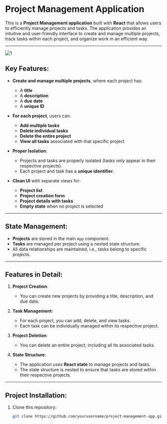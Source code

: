 # Project Management Application

This is a **Project Management application** built with **React** that allows users to efficiently manage projects and tasks. The application provides an intuitive and user-friendly interface to create and manage multiple projects, track tasks within each project, and organize work in an efficient way.

---
![1](https://github.com/user-attachments/assets/26a1c0bb-47c7-4a4a-a550-2a7476a24e3d)

## Key Features:

- **Create and manage multiple projects**, where each project has:
  - A **title**
  - A **description**
  - A **due date**
  - A **unique ID**

- **For each project**, users can:
  - **Add multiple tasks**
  - **Delete individual tasks**
  - **Delete the entire project**
  - **View all tasks** associated with that specific project

- **Proper Isolation**:
  - Projects and tasks are properly isolated (tasks only appear in their respective projects).
  - Each project and task has a **unique identifier**.

- **Clean UI** with separate views for:
  - **Project list**
  - **Project creation form**
  - **Project details with tasks**
  - **Empty state** when no project is selected

---

## State Management:

- **Projects** are stored in the main `App` component.
- **Tasks** are managed per project using a nested state structure.
- All data relationships are maintained, i.e., tasks belong to specific projects.

---

## Features in Detail:

1. **Project Creation**:
   - You can create new projects by providing a title, description, and due date.

2. **Task Management**:
   - For each project, you can add, delete, and view tasks.
   - Each task can be individually managed within its respective project.

3. **Project Deletion**:
   - You can delete an entire project, including all its associated tasks.

4. **State Structure**:
   - The application uses **React state** to manage projects and tasks.
   - The state structure is nested to ensure that tasks are stored within their respective projects.

---

## Project Installation:

1. Clone this repository:
   ```bash
   git clone https://github.com/yourusername/project-management-app.git
